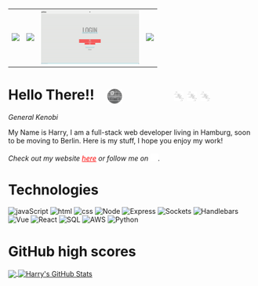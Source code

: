 <table>
<tr>
<td>
  
<a href="https://github.com/TheAngryEnglishman/Landing_Zone">
  <img src="https://github.com/TheAngryEnglishman/Landing_Zone/blob/main/landing-zone.gif" width="200" />
</a>
  
</pre>
</td>
<td>
  
<a href="https://github.com/TheAngryEnglishman/make-love-not-war">
  <img src="https://github.com/TheAngryEnglishman/make-love-not-war/blob/main/make-love-not-war.gif" width="200" />
</a>
  
</pre>
</td>
<td>
  
<a href="https://github.com/TheAngryEnglishman/petition">
   <img src="https://github.com/TheAngryEnglishman/petition/blob/main/petition.gif" width="200" />
</a>

</pre>
</td>
<td>
  
<a href="https://github.com/TheAngryEnglishman/Text-Particles/">
   <img src="https://github.com/TheAngryEnglishman/Text-Particles/blob/main/text-particles.gif" width="200" />
</a>

</pre>
</td>
</table>

# Hello There!! &nbsp; &nbsp;<img align="center" src="https://github.com/TheAngryEnglishman/TheAngryEnglishman/blob/main/deathstar.png" height="30" width="30"/> &nbsp; &nbsp; &nbsp; &nbsp;&nbsp; &nbsp; &nbsp; &nbsp; <img align="center" src="https://github.com/TheAngryEnglishman/TheAngryEnglishman/blob/main/xwing.png" height="20" width="20"/> <img align="center" src="https://github.com/TheAngryEnglishman/TheAngryEnglishman/blob/main/xwing.png" height="20" width="20"/> <img align="center" src="https://github.com/TheAngryEnglishman/TheAngryEnglishman/blob/main/xwing.png" height="20" width="20"/>

_General Kenobi_

My Name is Harry, I am a full-stack web developer living in Hamburg, soon to be moving to Berlin. Here is my stuff, I hope you enjoy my work!
<br  />
<br  />
_Check out my website <a href="https://www.google.com/" style="color:red">here</a> or follow me on [![LinkedIn][1.2]][1]._

# Technologies

![javaScript](https://img.shields.io/badge/JavaScript-ES6-2bbc8a) ![html](https://img.shields.io/badge/HTML-HTML5-2bbc8a) ![css](https://img.shields.io/badge/CSS-CSS3-2bbc8a) ![Node](https://img.shields.io/badge/Node-17.2.0-2bbc8a) ![Express](https://img.shields.io/badge/Express-4.17.1-2bbc8a) ![Sockets](https://img.shields.io/badge/Scokets-4.4.0-2bbc8a) ![Handlebars](https://img.shields.io/badge/Handlebars-4.7.7-2bbc8a) ![Vue](https://img.shields.io/badge/Vue-2.6.14-2bbc8a) ![React](https://img.shields.io/badge/React-17.0-2bbc8a) ![SQL](https://img.shields.io/badge/SQL-2019-563D7C) ![AWS](https://img.shields.io/badge/Amazon-webServices-563D7C) ![Python](https://img.shields.io/badge/Python-3.10.0-F1E159)

[1.2]: https://github.com/TheAngryEnglishman/TheAngryEnglishman/blob/main/linkedin.png
[1]: https://www.linkedin.com/in/harry-whorlow-b63015227/

# GitHub high scores

<a href="https://github.com/TheAngryEnglishman">
  <img align="center" src="https://github-readme-stats.vercel.app/api/top-langs/?username=TheAngryEnglishman&title_color=ffffff&text_color=c9cacc&icon_color=2bbc8a&bg_color=1d1f21&langs_count=3" />
</a>
<a href="https://github.com/TheAngryEnglishman">
  <img align="center" src="https://github-readme-stats.vercel.app/api?username=TheAngryEnglishman&show_icons=true&line_height=27&count_private=true&title_color=ffffff&text_color=c9cacc&icon_color=2bbc8a&bg_color=1d1f21" alt="Harry's GitHub Stats" />
</a>
